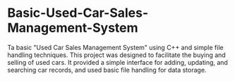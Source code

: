 # Basic-Used-Car-Sales-Management-System
Ta basic "Used Car Sales Management System" using C++ and simple file handling techniques. This project was designed to facilitate the buying and selling of used cars. It provided a simple interface for adding, updating, and searching car records, and used basic file handling for data storage.
